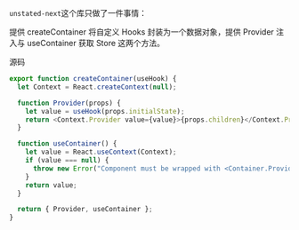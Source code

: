 `unstated-next`这个库只做了一件事情：

提供 createContainer 将自定义 Hooks 封装为一个数据对象，提供 Provider 注入与 useContainer 获取 Store 这两个方法。

源码

```js
export function createContainer(useHook) {
  let Context = React.createContext(null);

  function Provider(props) {
    let value = useHook(props.initialState);
    return <Context.Provider value={value}>{props.children}</Context.Provider>;
  }

  function useContainer() {
    let value = React.useContext(Context);
    if (value === null) {
      throw new Error("Component must be wrapped with <Container.Provider>");
    }
    return value;
  }

  return { Provider, useContainer };
}
```